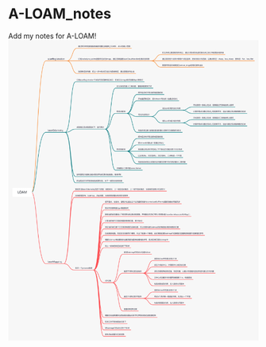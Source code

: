 # A-LOAM_notes
Add my notes for A-LOAM!
![image](https://github.com/linzs-online/A-LOAM_notes/blob/main/LOAM.png)
